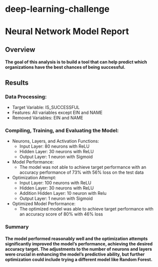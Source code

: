 # deep-learning-challenge

# **Neural Network Model Report**

## **Overview**

#### The goal of this analysis is to build a tool that can help predict which organizations have the best chances of being successful. 

## **Results**

### Data Processing:
  * Target Variable: IS_SUCCESSFUL
  * Features: All variables except EIN and NAME
  * Removed Variables: EIN and NAME

### Compiling, Training, and Evaluating the Model:
  * Neurons, Layers, and Activation Functions:
    * Input Layer: 80 neurons with ReLU
    * Hidden Layer: 30 neurons with ReLU
    * Output Layer: 1 neuron with Sigmoid
  * Model Performance:
    * The model was not able to achieve target performance with an accuracy performance of 73% with 56% loss on the test data
  * Optimization Attempt:
    * Input Layer: 100 neurons with ReLU
    * Hidden Layer: 30 neurons with ReLU
    * Addition Hidden Layer: 10 neuron with Relu
    * Output Layer: 1 neuron with Sigmoid
  * Optimized Model Performance:
    * The optimized model was able to achieve target performance with an accuracy score of 80% with 46% loss

### **Summary**

#### The model performed reasonably well and the optimization attempts significantly improved the model’s performance, achieving the desired accuracy target. The adjustments to the number of neurons and layers were crucial in enhancing the model’s predictive ability, but further optimization could include trying a different model like Random Forest.
